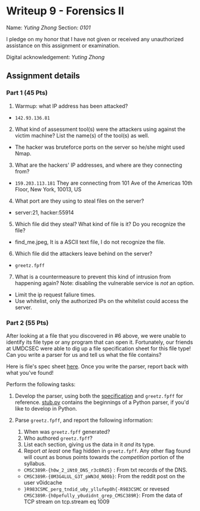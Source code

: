 # Writeup 9 - Forensics II

Name: *Yuting Zhong*
Section: *0101*

I pledge on my honor that I have not given or received any unauthorized assistance on this assignment or examination.

Digital acknowledgement: *Yuting Zhong*


## Assignment details

### Part 1 (45 Pts)
1. Warmup: what IP address has been attacked?
  -  ```142.93.136.81``` 
2. What kind of assessment tool(s) were the attackers using against the victim machine? List the name(s) of the tool(s) as well.
  - The hacker was bruteforce ports on the server so he/she might used Nmap.
3. What are the hackers' IP addresses, and where are they connecting from?
 - ```159.203.113.181```  They are connecting from 101 Ave of the Americas 10th Floor, New York, 10013, US
4. What port are they using to steal files on the server?
 - server:21, hacker:55914
5. Which file did they steal? What kind of file is it? Do you recognize the file?
 - find_me.jpeg, It is a ASCII text file, I do not recognize the file.
6. Which file did the attackers leave behind on the server?
 - `greetz.fpff`
7. What is a countermeasure to prevent this kind of intrusion from happening again? Note: disabling the vulnerable service is *not* an option.
 - Limit the ip request faliure times.
 - Use whitelist, only the authorized IPs on the whitelist could access the server.

### Part 2 (55 Pts)

After looking at a file that you discovered in #6 above, we were unable to identify its file type or any program that can open it. Fortunately, our friends at UMDCSEC were able to dig up a file specification sheet for this file type! Can you write a parser for us and tell us what the file contains?

Here is file's spec sheet [here](fpff-spec.md). Once you write the parser, report back with what you've found!

Perform the following tasks:

1. Develop the parser, using both the
[specification](fpff-spec.md) and
`greetz.fpff` for reference. [stub.py](stub.py) contains the beginnings of a Python parser, if
you'd like to develop in Python.

2. Parse `greetz.fpff`, and report the following information:
    1. When was `greetz.fpff` generated?
    2. Who authored `greetz.fpff`?
    3. List each section, giving us the data in it *and* its type.
    4. Report *at least* one flag hidden in `greetz.fpff`. Any other flag found will count as bonus points towards the *competition* portion of the syllabus.  
     - ```CMSC389R-{h0w_2_iNt0_DNS_r3c0Rd5}``` : From txt records of the DNS. 
     - ```CMSC389R-{0M3G4LUL_G3T_pWN3d_N00b}```: From the reddit post on the user  v0idcache  
     - ```}R983CSMC_perg_tndid_u0y_yllufep0h{-R983CSMC``` or revesed ```CMSC389R-{h0pefully_y0udidnt_grep_CMSC389R}```: From the data of TCP stream on tcp.stream eq 1009


